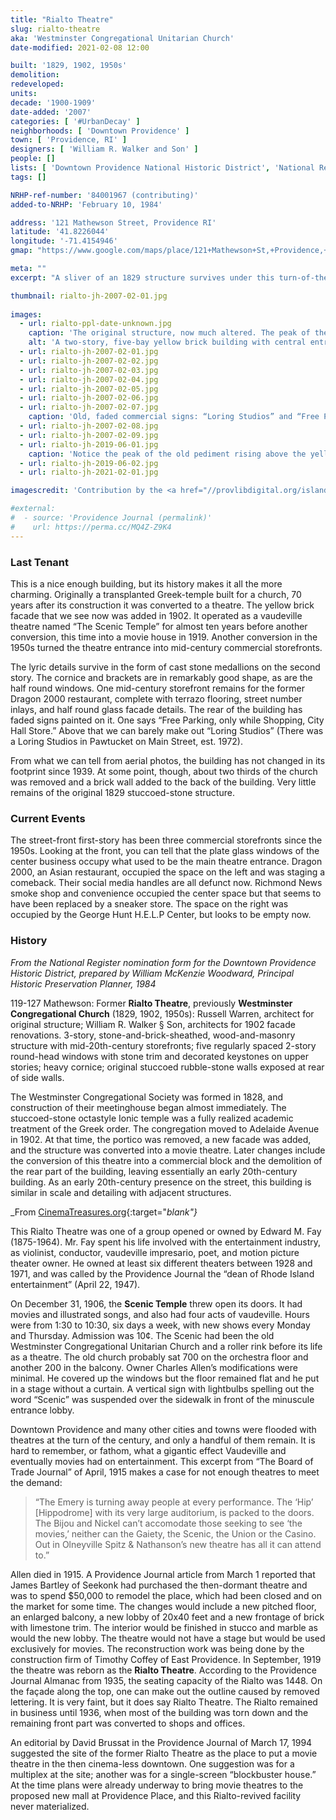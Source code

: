```yaml
---
title: "Rialto Theatre"
slug: rialto-theatre
aka: 'Westminster Congregational Unitarian Church'
date-modified: 2021-02-08 12:00

built: '1829, 1902, 1950s'
demolition: 
redeveloped: 
units:
decade: '1900-1909'
date-added: '2007'
categories: [ '#UrbanDecay' ]
neighborhoods: [ 'Downtown Providence' ]
town: [ 'Providence, RI' ]
designers: [ 'William R. Walker and Son' ]
people: []
lists: [ 'Downtown Providence National Historic District', 'National Register of Historic Places' ]
tags: []

NRHP-ref-number: '84001967 (contributing)'
added-to-NRHP: 'February 10, 1984'

address: '121 Mathewson Street, Providence RI'
latitude: '41.8226044'
longitude: '-71.4154946'
gmap: "https://www.google.com/maps/place/121+Mathewson+St,+Providence,+RI+02903/@41.8226044,-71.4154946,18.01z/data=!4m5!3m4!1s0x89e44513a8eb58f5:0xa2754bcb61cc9c1!8m2!3d41.822632!4d-71.4144479"

meta: ""
excerpt: "A sliver of an 1829 structure survives under this turn-of-the-20th-century vaudeville theatre turned movie house turned commercial storefronts"

thumbnail: rialto-jh-2007-02-01.jpg
  
images:
  - url: rialto-ppl-date-unknown.jpg
    caption: 'The original structure, now much altered. The peak of the original pediment can be seen in our last photo. From the Rhode Island Photograph Collection, Providence Public Library'
    alt: 'A two-story, five-bay yellow brick building with central entrance and parapet. Green cornice brackets and window sashes add color, while small cast-stone medallions of musical instruments adorn spaces between large, round-topped windows on the second floor'
  - url: rialto-jh-2007-02-01.jpg
  - url: rialto-jh-2007-02-02.jpg
  - url: rialto-jh-2007-02-03.jpg
  - url: rialto-jh-2007-02-04.jpg
  - url: rialto-jh-2007-02-05.jpg
  - url: rialto-jh-2007-02-06.jpg
  - url: rialto-jh-2007-02-07.jpg
    caption: 'Old, faded commercial signs: “Loring Studios” and “Free Parking, only while Shopping, City Hall Store.”'
  - url: rialto-jh-2007-02-08.jpg
  - url: rialto-jh-2007-02-09.jpg
  - url: rialto-jh-2019-06-01.jpg
    caption: 'Notice the peak of the old pediment rising above the yellow brick facade. You can now see and understand how the former greek columnade was filled in with the yellow brick addition.'
  - url: rialto-jh-2019-06-02.jpg
  - url: rialto-jh-2021-02-01.jpg

imagescredit: 'Contribution by the <a href="//provlibdigital.org/islandora/object/islandora%3A10372" target="_blank">Rhode Island Photo Collection</a>, Providence Public Library'

#external:
#  - source: 'Providence Journal (permalink)'
#    url: https://perma.cc/MQ4Z-Z9K4
---
```


### Last Tenant

This is a nice enough building, but its history makes it all the more charming. Originally a transplanted Greek-temple built for a church, 70 years after its construction it was converted to a theatre. The yellow brick facade that we see now was added in 1902. It operated as a vaudeville theatre named “The Scenic Temple” for almost ten years before another conversion, this time into a movie house in 1919. Another conversion in the 1950s turned the theatre entrance into mid-century commercial storefronts. 

The lyric details survive in the form of cast stone medallions on the second story. The cornice and brackets are in remarkably good shape, as are the half round windows. One mid-century storefront remains for the former Dragon 2000 restaurant, complete with terrazo flooring, street number inlays, and half round glass facade details. The rear of the building has faded signs painted on it. One says “Free Parking, only while Shopping, City Hall Store.” Above that we can barely make out “Loring Studios” (There was a Loring Studios in Pawtucket on Main Street, est. 1972).

From what we can tell from aerial photos, the building has not changed in its footprint since 1939. At some point, though, about two thirds of the church was removed and a brick wall added to the back of the building. Very little remains of the original 1829 stuccoed-stone structure. 


### Current Events

The street-front first-story has been three commercial storefronts since the 1950s. Looking at the front, you can tell that the plate glass windows of the center business occupy what used to be the main theatre entrance. Dragon 2000, an Asian restaurant, occupied the space on the left and was staging a comeback. Their social media handles are all defunct now. Richmond News smoke shop and convenience occupied the center space but that seems to have been replaced by a sneaker store. The space on the right was occupied by the George Hunt H.E.L.P Center, but looks to be empty now. 


### History

_From the National Register nomination form for the Downtown Providence Historic District, prepared by William McKenzie Woodward, Principal Historic Preservation Planner, 1984_

119-127 Mathewson: Former **Rialto Theatre**, previously **Westminster Congregational Church** (1829, 1902, 1950s): Russell Warren, architect for original structure; William R. Walker § Son, architects for 1902 facade renovations. 3-story, stone-and-brick-sheathed, wood-and-masonry structure with mid-20th-century storefronts; five regularly spaced 2-story round-head windows with stone trim and decorated keystones on upper stories; heavy cornice; original stuccoed rubble-stone walls exposed at rear of side walls. 

The Westminster Congregational Society was formed in 1828, and construction of their meetinghouse began almost immediately. The stuccoed-stone octastyle Ionic temple was a fully realized academic treatment of the Greek order. The congregation moved to Adelaide Avenue in 1902. At that time, the portico was removed, a new facade was added, and the structure was converted into a movie theatre. Later changes include the conversion of this theatre into a commercial block and the demolition of the rear part of the building, leaving essentially an early 20th-century building. As an early 20th-century presence on the street, this building is similar in scale and detailing with adjacent structures. 


_From [CinemaTreasures.org](http://cinematreasures.org/theater/12009/){:target="_blank"}_

This Rialto Theatre was one of a group opened or owned by Edward M. Fay (1875-1964). Mr. Fay spent his life involved with the entertainment industry, as violinist, conductor, vaudeville impresario, poet, and motion picture theater owner. He owned at least six different theaters between 1928 and 1971, and was called by the Providence Journal the “dean of Rhode Island entertainment” (April 22, 1947).

On December 31, 1906, the **Scenic Temple** threw open its doors. It had movies and illustrated songs, and also had four acts of vaudeville. Hours were from 1:30 to 10:30, six days a week, with new shows every Monday and Thursday. Admission was 10¢. The Scenic had been the old Westminster Congregational Unitarian Church and a roller rink before its life as a theatre. The old church probably sat 700 on the orchestra floor and another 200 in the balcony. Owner Charles Allen’s modifications were minimal. He covered up the windows but the floor remained flat and he put in a stage without a curtain. A vertical sign with lightbulbs spelling out the word “Scenic” was suspended over the sidewalk in front of the minuscule entrance lobby.

Downtown Providence and many other cities and towns were flooded with theatres at the turn of the century, and only a handful of them remain. It is hard to remember, or fathom, what a gigantic effect Vaudeville and eventually movies had on entertainment. This excerpt from “The Board of Trade Journal” of April, 1915 makes a case for not enough theatres to meet the demand: 

>“The Emery is turning away people at every performance. The ‘Hip’ [Hippodrome] with its very large auditorium, is packed to the doors. The Bijou and Nickel can’t accomodate those seeking to see ‘the movies,’ neither can the Gaiety, the Scenic, the Union or the Casino. Out in Olneyville Spitz & Nathanson’s new theatre has all it can attend to.”

Allen died in 1915. A Providence Journal article from March 1 reported that James Bartley of Seekonk had purchased the then-dormant theatre and was to spend $50,000 to remodel the place, which had been closed and on the market for some time. The changes would include a new pitched floor, an enlarged balcony, a new lobby of 20x40 feet and a new frontage of brick with limestone trim. The interior would be finished in stucco and marble as would the new lobby. The theatre would not have a stage but would be used exclusively for movies. The reconstruction work was being done by the construction firm of Timothy Coffey of East Providence. In September, 1919 the theatre was reborn as the **Rialto Theatre**. According to the Providence Journal Almanac from 1935, the seating capacity of the Rialto was 1448. On the façade along the top, one can make out the outline caused by removed lettering. It is very faint, but it does say Rialto Theatre. The Rialto remained in business until 1936, when most of the building was torn down and the remaining front part was converted to shops and offices.

An editorial by David Brussat in the Providence Journal of March 17, 1994 suggested the site of the former Rialto Theatre as the place to put a movie theatre in the then cinema-less downtown. One suggestion was for a multiplex at the site; another was for a single-screen “blockbuster house.” At the time plans were already underway to bring movie theatres to the proposed new mall at Providence Place, and this Rialto-revived facility never materialized.
